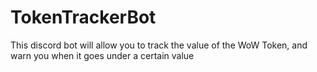 # TokenTrackerBot
This discord bot will allow you to track the value of the WoW Token, and warn you when it goes under a certain value
